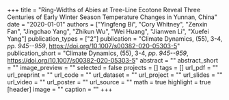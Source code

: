 +++
title = "Ring-Widths of Abies at Tree-Line Ecotone Reveal Three Centuries of Early Winter Season Temperature Changes in Yunnan, China"
date = "2020-01-01"
authors = ["Yingfeng Bi", "Cory Whitney", "Zenxin Fan", "Jingchao Yang", "Zhikun Wu", "Wei Huang", "Jianwen Li", "Xuefei Yang"]
publication_types = ["2"]
publication = "Climate Dynamics, (55), 3-4, _pp. 945--959_, https://doi.org/10.1007/s00382-020-05303-5"
publication_short = "Climate Dynamics, (55), 3-4, _pp. 945--959_, https://doi.org/10.1007/s00382-020-05303-5"
abstract = ""
abstract_short = ""
image_preview = ""
selected = false
projects = []
tags = []
url_pdf = ""
url_preprint = ""
url_code = ""
url_dataset = ""
url_project = ""
url_slides = ""
url_video = ""
url_poster = ""
url_source = ""
math = true
highlight = true
[header]
image = ""
caption = ""
+++
